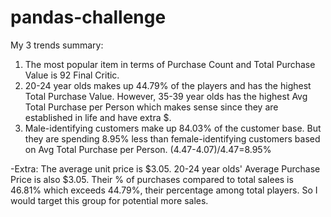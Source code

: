 # pandas-challenge

My 3 trends summary: 

1. The most popular item in terms of Purchase Count and Total Purchase Value is 92 Final Critic. 
2. 20-24 year olds makes up 44.79% of the players and has the highest Total Purchase Value. However, 35-39 year olds has the highest Avg Total Purchase per Person which makes sense since they are established in life and have extra $. 
3. Male-identifying customers make up 84.03% of the customer base. But they are spending 8.95% less than female-identifying customers based on Avg Total Purchase per Person. (4.47-4.07)/4.47=8.95%

-Extra: The average unit price is $3.05. 20-24 year olds' Average Purchase Price is also $3.05. Their % of purchases compared to total salees is 46.81% which exceeds 44.79%, their percentage among total players. So I would target this group for potential more sales. 